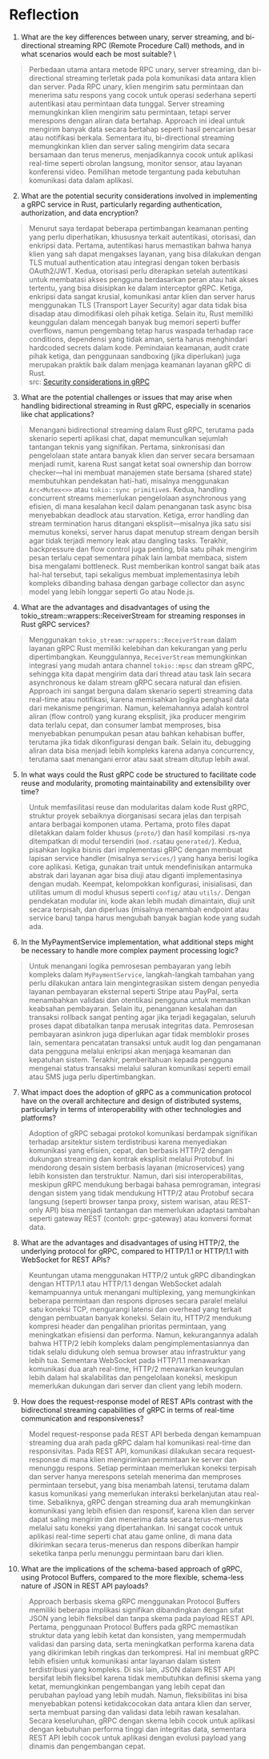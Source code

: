 # Reflection

1. What are the key differences between unary, server streaming, and bi-directional streaming
RPC (Remote Procedure Call) methods, and in what scenarios would each be most suitable? \
> Perbedaan utama antara metode RPC unary, server streaming, dan bi-directional streaming terletak pada pola komunikasi data antara klien dan server. Pada RPC unary, klien mengirim satu permintaan dan menerima satu respons yang cocok untuk operasi sederhana seperti autentikasi atau permintaan data tunggal. Server streaming memungkinkan klien mengirim satu permintaan, tetapi server merespons dengan aliran data bertahap. Approach ini ideal untuk mengirim banyak data secara bertahap seperti hasil pencarian besar atau notifikasi berkala. Sementara itu, bi-directional streaming memungkinkan klien dan server saling mengirim data secara bersamaan dan terus menerus, menjadikannya cocok untuk aplikasi real-time seperti obrolan langsung, monitor sensor, atau layanan konferensi video. Pemilihan metode tergantung pada kebutuhan komunikasi data dalam aplikasi.

2. What are the potential security considerations involved in implementing a gRPC service in Rust, particularly regarding authentication, authorization, and data encryption?
> Menurut saya terdapat beberapa pertimbangan keamanan penting yang perlu diperhatikan, khususnya terkait autentikasi, otorisasi, dan enkripsi data. Pertama, autentikasi harus memastikan bahwa hanya klien yang sah dapat mengakses layanan, yang bisa dilakukan dengan TLS mutual authentication atau integrasi dengan token berbasis OAuth2/JWT. Kedua, otorisasi perlu diterapkan setelah autentikasi untuk membatasi akses pengguna berdasarkan peran atau hak akses tertentu, yang bisa disisipkan ke dalam interceptor gRPC. Ketiga, enkripsi data sangat krusial, komunikasi antar klien dan server harus menggunakan TLS (Transport Layer Security) agar data tidak bisa disadap atau dimodifikasi oleh pihak ketiga. Selain itu, Rust memiliki keunggulan dalam mencegah banyak bug memori seperti buffer overflows, namun pengembang tetap harus waspada terhadap race conditions, dependensi yang tidak aman, serta harus menghindari hardcoded secrets dalam kode. Pemindaian keamanan, audit crate pihak ketiga, dan penggunaan sandboxing (jika diperlukan) juga merupakan praktik baik dalam menjaga keamanan layanan gRPC di Rust.\
src: [Security considerations in gRPC](https://learn.microsoft.com/en-us/aspnet/core/grpc/security?view=aspnetcore-9.0)


3. What are the potential challenges or issues that may arise when handling bidirectional streaming in Rust gRPC, especially in scenarios like chat applications?
> Menangani bidirectional streaming dalam Rust gRPC, terutama pada skenario seperti aplikasi chat, dapat memunculkan sejumlah tantangan teknis yang signifikan. Pertama, sinkronisasi dan pengelolaan state antara banyak klien dan server secara bersamaan menjadi rumit, karena Rust sangat ketat soal ownership dan borrow checker—hal ini membuat manajemen state bersama (shared state) membutuhkan pendekatan hati-hati, misalnya menggunakan `Arc<Mutex<>>` atau `tokio::sync primitive`s. Kedua, handling concurrent streams memerlukan pengelolaan asynchronous yang efisien, di mana kesalahan kecil dalam penanganan task async bisa menyebabkan deadlock atau starvation. Ketiga, error handling dan stream termination harus ditangani eksplisit—misalnya jika satu sisi memutus koneksi, server harus dapat menutup stream dengan bersih agar tidak terjadi memory leak atau dangling tasks. Terakhir, backpressure dan flow control juga penting, bila satu pihak mengirim pesan terlalu cepat sementara pihak lain lambat membaca, sistem bisa mengalami bottleneck. Rust memberikan kontrol sangat baik atas hal-hal tersebut, tapi sekaligus membuat implementasinya lebih kompleks dibanding bahasa dengan garbage collector dan async model yang lebih longgar seperti Go atau Node.js.

4. What are the advantages and disadvantages of using the
tokio_stream::wrappers::ReceiverStream for streaming responses in Rust gRPC services?
> Menggunakan `tokio_stream::wrappers::ReceiverStream` dalam layanan gRPC Rust memiliki kelebihan dan kekurangan yang perlu dipertimbangkan. Keunggulannya, `ReceiverStream` memungkinkan integrasi yang mudah antara channel `tokio::mpsc` dan stream gRPC, sehingga kita dapat mengirim data dari thread atau task lain secara asynchronous ke dalam stream gRPC secara natural dan efisien. Approach ini sangat berguna dalam skenario seperti streaming data real-time atau notifikasi, karena memisahkan logika penghasil data dari mekanisme pengiriman. Namun, kelemahannya adalah kontrol aliran (flow control) yang kurang eksplisit, jika producer mengirim data terlalu cepat, dan consumer lambat memproses, bisa menyebabkan penumpukan pesan atau bahkan kehabisan buffer, terutama jika tidak dikonfigurasi dengan baik. Selain itu, debugging aliran data bisa menjadi lebih kompleks karena adanya concurrency, terutama saat menangani error atau saat stream ditutup lebih awal.

5. In what ways could the Rust gRPC code be structured to facilitate code reuse and modularity,
promoting maintainability and extensibility over time?
> Untuk memfasilitasi reuse dan modularitas dalam kode Rust gRPC, struktur proyek sebaiknya diorganisasi secara jelas dan terpisah antara berbagai komponen utama. Pertama, proto files dapat diletakkan dalam folder khusus (`proto/`) dan hasil kompilasi .rs-nya ditempatkan di modul tersendiri (`mod.rs`atau `generated/`). Kedua, pisahkan logika bisnis dari implementasi gRPC dengan membuat lapisan service handler (misalnya s`ervices/`) yang hanya berisi logika core aplikasi. Ketiga, gunakan trait untuk mendefinisikan antarmuka abstrak dari layanan agar bisa diuji atau diganti implementasinya dengan mudah. Keempat, kelompokkan konfigurasi, inisialisasi, dan utilitas umum di modul khusus seperti `config/` atau `utils/`. Dengan pendekatan modular ini, kode akan lebih mudah dimaintain, diuji unit secara terpisah, dan diperluas (misalnya menambah endpoint atau service baru) tanpa harus mengubah banyak bagian kode yang sudah ada.

6. In the MyPaymentService implementation, what additional steps might be necessary to
handle more complex payment processing logic?
> Untuk menangani logika pemrosesan pembayaran yang lebih kompleks dalam `MyPaymentService`, langkah-langkah tambahan yang perlu dilakukan antara lain mengintegrasikan sistem dengan penyedia layanan pembayaran eksternal seperti Stripe atau PayPal, serta menambahkan validasi dan otentikasi pengguna untuk memastikan keabsahan pembayaran. Selain itu, penanganan kesalahan dan transaksi rollback sangat penting agar jika terjadi kegagalan, seluruh proses dapat dibatalkan tanpa merusak integritas data. Pemrosesan pembayaran asinkron juga diperlukan agar tidak memblokir proses lain, sementara pencatatan transaksi untuk audit log dan pengamanan data pengguna melalui enkripsi akan menjaga keamanan dan kepatuhan sistem. Terakhir, pemberitahuan kepada pengguna mengenai status transaksi melalui saluran komunikasi seperti email atau SMS juga perlu dipertimbangkan.

7. What impact does the adoption of gRPC as a communication protocol have on the overall
architecture and design of distributed systems, particularly in terms of interoperability with
other technologies and platforms?
> Adoption of gRPC sebagai protokol komunikasi berdampak signifikan terhadap arsitektur sistem terdistribusi karena menyediakan komunikasi yang efisien, cepat, dan berbasis HTTP/2 dengan dukungan streaming dan kontrak eksplisit melalui Protobuf. Ini mendorong desain sistem berbasis layanan (microservices) yang lebih konsisten dan terstruktur. Namun, dari sisi interoperabilitas, meskipun gRPC mendukung berbagai bahasa pemrograman, integrasi dengan sistem yang tidak mendukung HTTP/2 atau Protobuf secara langsung (seperti browser tanpa proxy, sistem warisan, atau REST-only API) bisa menjadi tantangan dan memerlukan adaptasi tambahan seperti gateway REST (contoh: grpc-gateway) atau konversi format data.

8. What are the advantages and disadvantages of using HTTP/2, the underlying protocol for
gRPC, compared to HTTP/1.1 or HTTP/1.1 with WebSocket for REST APIs?
> Keuntungan utama menggunakan HTTP/2 untuk gRPC dibandingkan dengan HTTP/1.1 atau HTTP/1.1 dengan WebSocket adalah kemampuannya untuk menangani multiplexing, yang memungkinkan beberapa permintaan dan respons diproses secara paralel melalui satu koneksi TCP, mengurangi latensi dan overhead yang terkait dengan pembuatan banyak koneksi. Selain itu, HTTP/2 mendukung kompresi header dan pengalihan prioritas permintaan, yang meningkatkan efisiensi dan performa. Namun, kekurangannya adalah bahwa HTTP/2 lebih kompleks dalam pengimplementasiannya dan tidak selalu didukung oleh semua browser atau infrastruktur yang lebih tua. Sementara WebSocket pada HTTP/1.1 menawarkan komunikasi dua arah real-time, HTTP/2 menawarkan keunggulan lebih dalam hal skalabilitas dan pengelolaan koneksi, meskipun memerlukan dukungan dari server dan client yang lebih modern.

9. How does the request-response model of REST APIs contrast with the bidirectional streaming
capabilities of gRPC in terms of real-time communication and responsiveness?
> Model request-response pada REST API berbeda dengan kemampuan streaming dua arah pada gRPC dalam hal komunikasi real-time dan responsivitas. Pada REST API, komunikasi dilakukan secara request-response di mana klien mengirimkan permintaan ke server dan menunggu respons. Setiap permintaan memerlukan koneksi terpisah dan server hanya merespons setelah menerima dan memproses permintaan tersebut, yang bisa menambah latensi, terutama dalam kasus komunikasi yang memerlukan interaksi berkelanjutan atau real-time. Sebaliknya, gRPC dengan streaming dua arah memungkinkan komunikasi yang lebih efisien dan responsif, karena klien dan server dapat saling mengirim dan menerima data secara terus-menerus melalui satu koneksi yang dipertahankan. Ini sangat cocok untuk aplikasi real-time seperti chat atau game online, di mana data dikirimkan secara terus-menerus dan respons diberikan hampir seketika tanpa perlu menunggu permintaan baru dari klien.

10. What are the implications of the schema-based approach of gRPC, using Protocol Buffers,
compared to the more flexible, schema-less nature of JSON in REST API payloads?
> Approach berbasis skema gRPC menggunakan Protocol Buffers memiliki beberapa implikasi signifikan dibandingkan dengan sifat JSON yang lebih fleksibel dan tanpa skema pada payload REST API. Pertama, penggunaan Protocol Buffers pada gRPC memastikan struktur data yang lebih ketat dan konsisten, yang mempermudah validasi dan parsing data, serta meningkatkan performa karena data yang dikirimkan lebih ringkas dan terkompresi. Hal ini membuat gRPC lebih efisien untuk komunikasi antar layanan dalam sistem terdistribusi yang kompleks. Di sisi lain, JSON dalam REST API bersifat lebih fleksibel karena tidak membutuhkan definisi skema yang ketat, memungkinkan pengembangan yang lebih cepat dan perubahan payload yang lebih mudah. Namun, fleksibilitas ini bisa menyebabkan potensi ketidakcocokan data antara klien dan server, serta membuat parsing dan validasi data lebih rawan kesalahan. Secara keseluruhan, gRPC dengan skema lebih cocok untuk aplikasi dengan kebutuhan performa tinggi dan integritas data, sementara REST API lebih cocok untuk aplikasi dengan evolusi payload yang dinamis dan pengembangan cepat.